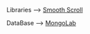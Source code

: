 
Libraries --> [Smooth Scroll](https://cferdinandi.github.io/smooth-scroll/index.html)

DataBase -->
[MongoLab](https://mlab.com/base/img/mLab-logo-dark.svg)
